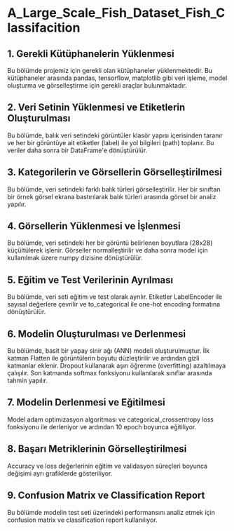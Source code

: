 # A_Large_Scale_Fish_Dataset_Fish_Classifacition

## 1. Gerekli Kütüphanelerin Yüklenmesi
Bu bölümde projemiz için gerekli olan kütüphaneler yüklenmektedir. Bu kütüphaneler arasında pandas, tensorflow, matplotlib gibi veri işleme, model oluşturma ve görselleştirme için gerekli araçlar bulunmaktadır.

## 2. Veri Setinin Yüklenmesi ve Etiketlerin Oluşturulması
Bu bölümde, balık veri setindeki görüntüler klasör yapısı içerisinden taranır ve her bir görüntüye ait etiketler (label) ile yol bilgileri (path) toplanır. Bu veriler daha sonra bir DataFrame'e dönüştürülür.

## 3. Kategorilerin ve Görsellerin Görselleştirilmesi
Bu bölümde, veri setindeki farklı balık türleri görselleştirilir. Her bir sınıftan bir örnek görsel ekrana bastırılarak balık türleri arasında görsel bir analiz yapılır.

## 4. Görsellerin Yüklenmesi ve İşlenmesi
Bu bölümde, veri setindeki her bir görüntü belirlenen boyutlara (28x28) küçültülerek işlenir. Görseller normalleştirilir ve daha sonra model için kullanılmak üzere numpy dizisine dönüştürülür.

## 5. Eğitim ve Test Verilerinin Ayrılması
Bu bölümde, veri seti eğitim ve test olarak ayrılır. Etiketler LabelEncoder ile sayısal değerlere çevrilir ve to_categorical ile one-hot encoding formatına dönüştürülür.

## 6. Modelin Oluşturulması ve Derlenmesi
Bu bölümde, basit bir yapay sinir ağı (ANN) modeli oluşturulmuştur. İlk katman Flatten ile görüntülerin boyutu düzleştirilir ve ardından gizli katmanlar eklenir. Dropout kullanarak aşırı öğrenme (overfitting) azaltılmaya çalışılır. Son katmanda softmax fonksiyonu kullanılarak sınıflar arasında tahmin yapılır.

## 7. Modelin Derlenmesi ve Eğitilmesi
Model adam optimizasyon algoritması ve categorical_crossentropy loss fonksiyonu ile derleniyor ve ardından 10 epoch boyunca eğitiliyor.

## 8. Başarı Metriklerinin Görselleştirilmesi
Accuracy ve loss değerlerinin eğitim ve validasyon süreçleri boyunca değişimi ayrı grafiklerde gösteriliyor.

## 9. Confusion Matrix ve Classification Report
Bu bölümde modelin test seti üzerindeki performansını analiz etmek için confusion matrix ve classification report kullanılıyor.
